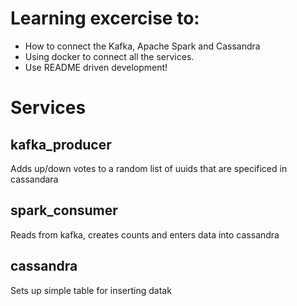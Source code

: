 # Learning excercise to:
  * How to connect the Kafka, Apache Spark and Cassandra
  * Using docker to connect all the services.
  * Use README driven development!

# Services
## kafka_producer
Adds up/down votes to a random list of uuids that are specificed in cassandara

## spark_consumer
Reads from kafka, creates counts and enters data into cassandra

## cassandra
Sets up simple table for inserting datak
